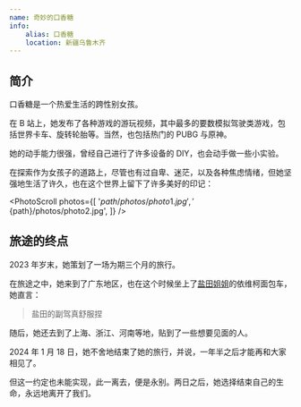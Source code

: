 ```yaml
---
name: 奇妙的口香糖
info:
    alias: 口香糖
    location: 新疆乌鲁木齐
---
```


## 简介

口香糖是一个热爱生活的跨性别女孩。

在 B 站上，她发布了各种游戏的游玩视频，其中最多的要数模拟驾驶类游戏，包括世界卡车、旋转轮胎等。当然，也包括热门的 PUBG 与原神。

她的动手能力很强，曾经自己进行了许多设备的 DIY，也会动手做一些小实验。

<!-- World Truck - Driving Simulator -->

<!-- Spintires: MudRunner -->

在探索作为女孩子的道路上，尽管也有过自卑、迷茫，以及各种焦虑情绪，但她坚强地生活了许久，也在这个世界上留下了许多美好的印记：

<PhotoScroll photos={[
    '${path}/photos/photo1.jpg',
    '${path}/photos/photo2.jpg',
]} />

## 旅途的终点

2023 年岁末，她策划了一场为期三个月的旅行。

在旅途之中，她来到了广东地区，也在这个时候坐上了[盐田姐姐](https://one-among.us/profile/SS3B_0016/)的依维柯面包车，她直言：

> 盐田的副驾真舒服捏

随后，她还去到了上海、浙江、河南等地，贴到了一些想要见面的人。

2024 年 1 月 18 日，她不舍地结束了她的旅行，并说，一年半之后才能再和大家相见了。

但这一约定也未能实现，此一离去，便是永别。两日之后，她选择结束自己的生命，永远地离开了我们。
